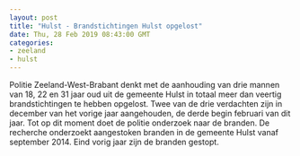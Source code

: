 ```yaml
---
layout: post
title: "Hulst - Brandstichtingen Hulst opgelost"
date: Thu, 28 Feb 2019 08:43:00 GMT
categories: 
- zeeland 
- hulst 
---
```


Politie Zeeland-West-Brabant denkt met de aanhouding van drie mannen van 18, 22 en 31 jaar oud uit de gemeente Hulst in totaal meer dan veertig brandstichtingen te hebben opgelost. Twee van de drie verdachten zijn in december van het vorige jaar aangehouden, de derde begin februari van dit jaar. Tot op dit moment doet de politie onderzoek naar de branden. De recherche onderzoekt aangestoken branden in de gemeente Hulst vanaf september 2014. Eind vorig jaar zijn de branden gestopt.
